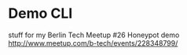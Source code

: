 # Demo CLI

stuff for my Berlin Tech Meetup #26 Honeypot demo
http://www.meetup.com/b-tech/events/228348799/


